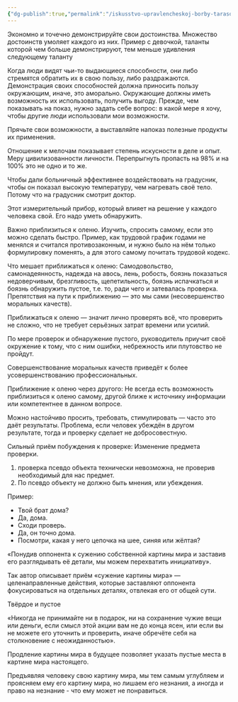 ```yaml
---
{"dg-publish":true,"permalink":"/iskusstvo-upravlencheskoj-borby-tarasov/"}
---
```


Экономно и точечно демонстрируйте свои достоинства. 
Множество достоинств умоляет каждого из них.
Пример с девочкой, таланты которой чем больше демонстрируют, тем меньше удивления следующему таланту


Когда люди видят чьи-то выдающиеся способности, они либо стремятся обратить их в свою пользу, либо раздражаются.
Демонстрация своих способностей должна приносить пользу окружающим, иначе, это аморально. Окружающие должны иметь возможность их использовать, получить выгоду.
Прежде, чем показывать на показ, нужно задать себе вопрос: в какой мере я хочу, чтобы другие люди использовали мои возможности.

Прячьте свои возможности, а выставляйте напоказ полезные продукты их применения.


Отношение к мелочам показывает степень искусности в деле и опыт. Меру цивилизованности личности.
Перепрыгнуть пропасть на 98% и на 100% это не одно и то же.

Чтобы дали больничный эффективнее воздействовать на градусник, чтобы он показал высокую температуру, чем нагревать своё тело. Потому что на градусник смотрит доктор.

Этот измерительный прибор, который влияет на решение у каждого человека свой. Его надо уметь обнаружить.

Важно приблизиться к оленю. Изучить, спросить самому, если это можно сделать быстро. 
Пример, как трудовой график годами не менялся и считался противозаконным, и нужно было на нём только формулировку поменять, а для этого самому почитать трудовой кодекс.

Что мешает приближаться к оленю:
Самодовольство, самонадеянность, надежда на авось, лень, робость, боязнь показаться недоверчивым, брезгливость, щепетильность, боязнь испачкаться и боязнь обнаружить пустое, т.е. то, ради чего и затевалась проверка. 
Препятствия на пути к приближению — это мы сами (несовершенство моральных качеств).

Приближаться к оленю — значит лично проверять всё, что проверить не сложно, что не требует серьёзных затрат времени или усилий.

По мере проверок и обнаружение пустого, руководитель приучит своё окружение к тому, что с ним ошибки, небрежность или плутовство не пройдут.

Совершенствование моральных качеств приведёт к более усовершенствованию профессиональных.

Приближение к оленю через другого:
Не всегда есть возможность приблизиться к оленю самому, другой ближе к источнику информации или компетентнее в данном вопросе.

Можно настойчиво просить, требовать, стимулировать — часто это даёт результаты. 
Проблема, если человек убеждён в другом результате, тогда и проверку сделает не добросовестную.

Сильный приём побуждения к проверке:
Изменение предмета проверки. 
1) проверка псевдо объекта технически невозможна, не проверив необходимый для нас предмет. 
2) По псевдо объекту не должно быть мнения, или убеждения.

Пример:
- Твой брат дома? 
- Да, дома.
- Сходи проверь.
- Да, он точно дома.
- Посмотри, какая у него цепочка на шее, синяя или жёлтая?


«Понудив оппонента к сужению собственной картины мира и заставив его разглядывать её детали, мы можем перехватить инициативу». 

Так автор описывает приём «сужение картины мира» — целенаправленные действия, которые заставляют оппонента фокусироваться на отдельных деталях, отвлекая его от общей сути.

Твёрдое и пустое


«Никогда не принимайте ни в подарок, ни на сохранение чужие вещи или деньги, если смысл этой акции вам не до конца ясен, или если вы не можете его уточнить и проверить, иначе обречёте себя на столкновение с неожиданностью». 

Продление картины мира в будущее позволяет указать пустые места в картине мира настоящего.

Предъявляя человеку свою картину мира, мы тем самым углубляем и проясняем ему его картину мира, но лишаем его незнания, а иногда и право на незнание - что ему может не понравиться.